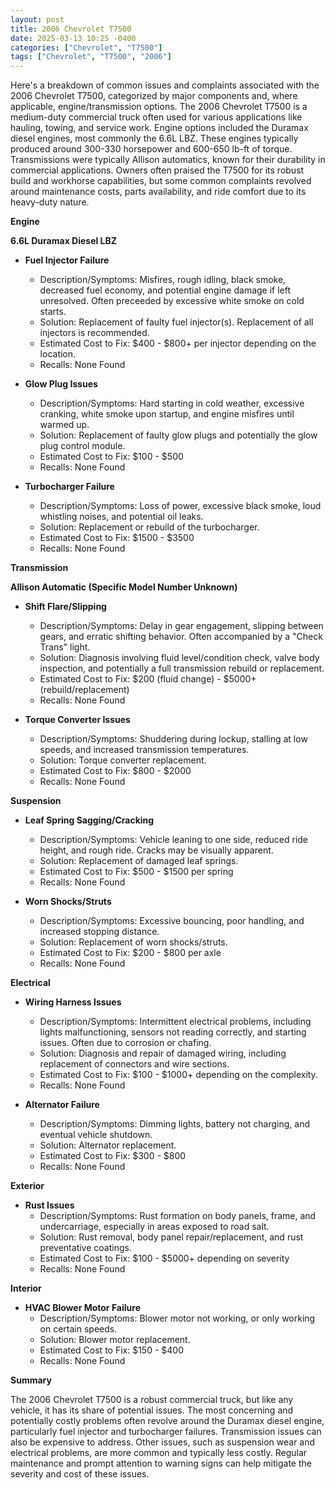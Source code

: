 ```yaml
---
layout: post
title: 2006 Chevrolet T7500
date: 2025-03-13 10:25 -0400
categories: ["Chevrolet", "T7500"]
tags: ["Chevrolet", "T7500", "2006"]
---
```

Here's a breakdown of common issues and complaints associated with the 2006 Chevrolet T7500, categorized by major components and, where applicable, engine/transmission options. The 2006 Chevrolet T7500 is a medium-duty commercial truck often used for various applications like hauling, towing, and service work. Engine options included the Duramax diesel engines, most commonly the 6.6L LBZ. These engines typically produced around 300-330 horsepower and 600-650 lb-ft of torque. Transmissions were typically Allison automatics, known for their durability in commercial applications. Owners often praised the T7500 for its robust build and workhorse capabilities, but some common complaints revolved around maintenance costs, parts availability, and ride comfort due to its heavy-duty nature.

**Engine**

**6.6L Duramax Diesel LBZ**

*   **Fuel Injector Failure**
    *   Description/Symptoms: Misfires, rough idling, black smoke, decreased fuel economy, and potential engine damage if left unresolved. Often preceeded by excessive white smoke on cold starts.
    *   Solution: Replacement of faulty fuel injector(s). Replacement of all injectors is recommended.
    *   Estimated Cost to Fix: $400 - $800+ per injector depending on the location.
    *   Recalls: None Found

*   **Glow Plug Issues**
    *   Description/Symptoms: Hard starting in cold weather, excessive cranking, white smoke upon startup, and engine misfires until warmed up.
    *   Solution: Replacement of faulty glow plugs and potentially the glow plug control module.
    *   Estimated Cost to Fix: $100 - $500
    *   Recalls: None Found

*   **Turbocharger Failure**
    *   Description/Symptoms: Loss of power, excessive black smoke, loud whistling noises, and potential oil leaks.
    *   Solution: Replacement or rebuild of the turbocharger.
    *   Estimated Cost to Fix: $1500 - $3500
    *   Recalls: None Found

**Transmission**

**Allison Automatic (Specific Model Number Unknown)**

*   **Shift Flare/Slipping**
    *   Description/Symptoms: Delay in gear engagement, slipping between gears, and erratic shifting behavior. Often accompanied by a "Check Trans" light.
    *   Solution: Diagnosis involving fluid level/condition check, valve body inspection, and potentially a full transmission rebuild or replacement.
    *   Estimated Cost to Fix: $200 (fluid change) - $5000+ (rebuild/replacement)
    *   Recalls: None Found

*   **Torque Converter Issues**
    *   Description/Symptoms: Shuddering during lockup, stalling at low speeds, and increased transmission temperatures.
    *   Solution: Torque converter replacement.
    *   Estimated Cost to Fix: $800 - $2000
    *   Recalls: None Found

**Suspension**

*   **Leaf Spring Sagging/Cracking**
    *   Description/Symptoms: Vehicle leaning to one side, reduced ride height, and rough ride. Cracks may be visually apparent.
    *   Solution: Replacement of damaged leaf springs.
    *   Estimated Cost to Fix: $500 - $1500 per spring
    *   Recalls: None Found

*   **Worn Shocks/Struts**
    *   Description/Symptoms: Excessive bouncing, poor handling, and increased stopping distance.
    *   Solution: Replacement of worn shocks/struts.
    *   Estimated Cost to Fix: $200 - $800 per axle
    *   Recalls: None Found

**Electrical**

*   **Wiring Harness Issues**
    *   Description/Symptoms: Intermittent electrical problems, including lights malfunctioning, sensors not reading correctly, and starting issues. Often due to corrosion or chafing.
    *   Solution: Diagnosis and repair of damaged wiring, including replacement of connectors and wire sections.
    *   Estimated Cost to Fix: $100 - $1000+ depending on the complexity.
    *   Recalls: None Found

*   **Alternator Failure**
    *   Description/Symptoms: Dimming lights, battery not charging, and eventual vehicle shutdown.
    *   Solution: Alternator replacement.
    *   Estimated Cost to Fix: $300 - $800
    *   Recalls: None Found

**Exterior**

*   **Rust Issues**
    *   Description/Symptoms: Rust formation on body panels, frame, and undercarriage, especially in areas exposed to road salt.
    *   Solution: Rust removal, body panel repair/replacement, and rust preventative coatings.
    *   Estimated Cost to Fix: $100 - $5000+ depending on severity
    *   Recalls: None Found

**Interior**

*   **HVAC Blower Motor Failure**
    *   Description/Symptoms: Blower motor not working, or only working on certain speeds.
    *   Solution: Blower motor replacement.
    *   Estimated Cost to Fix: $150 - $400
    *   Recalls: None Found

**Summary**

The 2006 Chevrolet T7500 is a robust commercial truck, but like any vehicle, it has its share of potential issues. The most concerning and potentially costly problems often revolve around the Duramax diesel engine, particularly fuel injector and turbocharger failures. Transmission issues can also be expensive to address. Other issues, such as suspension wear and electrical problems, are more common and typically less costly. Regular maintenance and prompt attention to warning signs can help mitigate the severity and cost of these issues.

